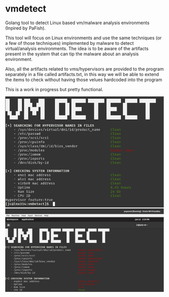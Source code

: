 # vmdetect
Golang tool to detect Linux based vm/malware analysis environments (Inpired by PaFish).

This tool will focus on Linux environments and use the same techniques (or a few of those techniques) implemented by malware  to detect virtual/analysis environments. The idea is to be aware of the artifacts present in the system that can tip the malware about an analysis environment.

Also, all the artifacts related to vms/hypervisors are provided to the program separately in a file called artifacts.txt, in this way we will be able to extend the items to check without having those velues hardcoded into the program

This is a work in progress but pretty functional.

<img src="Pictures/vmdetectPhysical.png">
<img src="Pictures/vmdetectVM.png">
